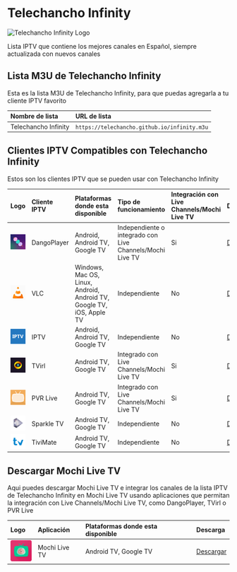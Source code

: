 # Telechancho Infinity

<img alt='Telechancho Infinity Logo' width='700' src='https://telechancho.github.io/Telecentro.png'/>

Lista IPTV que contiene los mejores canales en Español, siempre actualizada con nuevos canales

## Lista M3U de Telechancho Infinity 
Esta es la lista M3U de Telechancho Infinity, para que puedas agregarla a tu cliente IPTV favorito

<!-- prettier-ignore -->
<table>
  <thead>
    <tr><th align="left">Nombre de lista</th><th align="left">URL de lista</th></tr>
  </thead>
  <tbody>
    <tr><td>Telechancho Infinity</td><td nowrap><code>https://telechancho.github.io/infinity.m3u</code></td></tr>
  </tbody>
</table>

## Clientes IPTV Compatibles con Telechancho Infinity 
Estos son los clientes IPTV que se pueden usar con Telechancho Infinity

<!-- prettier-ignore -->
<table>
  <thead>
    <tr><th align="left">Logo</th><th align="left">Cliente IPTV</th><th align="left">Plataformas donde esta disponible</th><th align="left">Tipo de funcionamiento</th><th align="left">Integración con Live Channels/Mochi Live TV</th><th align="left">Descargar</th></tr>
  </thead>
  <tbody>
    <tr><td nowrap><img width='48' src='https://raw.githubusercontent.com/telechancho/telechancho-infinity/main/iptvclientslogos/DangoPlayer.webp'/></td><td>DangoPlayer</td><td>Android, Android TV, Google TV</td><td>Independiente o integrado con Live Channels/Mochi Live TV</td><td>Si</td><td><a href="https://play.google.com/store/apps/details?id=com.brunochanrio.dangoplayeruni">Descargar</a></td></tr>
        <tr><td nowrap><img width='48' src='https://raw.githubusercontent.com/telechancho/telechancho-infinity/main/iptvclientslogos/VLC.png'/></td><td>VLC</td><td>Windows, Mac OS, Linux, Android, Android TV, Google TV, iOS, Apple TV</td><td>Independiente</td><td>No</td><td><a href="https://www.videolan.org/vlc/index.es.html">Descargar</a></td></tr>
        <tr><td nowrap><img width='48' src='https://raw.githubusercontent.com/telechancho/telechancho-infinity/main/iptvclientslogos/IPTV.png'/></td><td>IPTV</td><td>Android, Android TV, Google TV</td><td>Independiente</td><td>No</td><td><a href="https://play.google.com/store/apps/details?id=ru.iptvremote.android.iptv">Descargar</a></td></tr>
        <tr><td nowrap><img width='48' src='https://raw.githubusercontent.com/telechancho/telechancho-infinity/main/iptvclientslogos/TVirl.png'/></td><td>TVirl</td><td>Android TV, Google TV</td><td>Integrado con Live Channels/Mochi Live TV</td><td>Si</td><td><a href="https://play.google.com/store/apps/details?id=by.stari4ek.tvirl">Descargar</a></td></tr>
        <tr><td nowrap><img width='48' src='https://raw.githubusercontent.com/telechancho/telechancho-infinity/main/iptvclientslogos/PVRLive.png'/></td><td>PVR Live</td><td>Android TV, Google TV</td><td>Integrado con Live Channels/Mochi Live TV</td><td>Si</td><td><a href="https://play.google.com/store/apps/details?id=se.hedekonsult.pvrlive">Descargar</a></td></tr>
        <tr><td nowrap><img width='48' src='https://raw.githubusercontent.com/telechancho/telechancho-infinity/main/iptvclientslogos/SparkleTV.png'/></td><td>Sparkle TV</td><td>Android TV, Google TV</td><td>Independiente</td><td>No</td><td><a href="https://play.google.com/store/apps/details?id=se.hedekonsult.sparkle">Descargar</a></td></tr>
        <tr><td nowrap><img width='48' src='https://raw.githubusercontent.com/telechancho/telechancho-infinity/main/iptvclientslogos/TiviMate.png'/></td><td>TiviMate</td><td>Android TV, Google TV</td><td>Independiente</td><td>No</td><td><a href="https://play.google.com/store/apps/details?id=ar.tvplayer.tv">Descargar</a></td></tr>
  </tbody>
</table>

## Descargar Mochi Live TV 
Aqui puedes descargar Mochi Live TV e integrar los canales de la lista IPTV de Telechancho Infinity en Mochi Live TV usando aplicaciones que permitan la integración con Live Channels/Mochi Live TV, como DangoPlayer, TVirl o PVR Live

<!-- prettier-ignore -->
<table>
  <thead>
    <tr><th align="left">Logo</th><th align="left">Aplicación</th><th align="left">Plataformas donde esta disponible</th><th align="left">Descarga</th></tr>
  </thead>
  <tbody>
    <tr><td nowrap><img width='48' src='https://raw.githubusercontent.com/telechancho/telechancho-infinity/main/iptvclientslogos/MochiLiveTV.png'/></td><td>Mochi Live TV</td><td>Android TV, Google TV</td><td><a href="https://play.google.com/store/apps/details?id=com.brunochanrio.mochitif.tv">Descargar</a></td></tr>
  </tbody>
</table>
